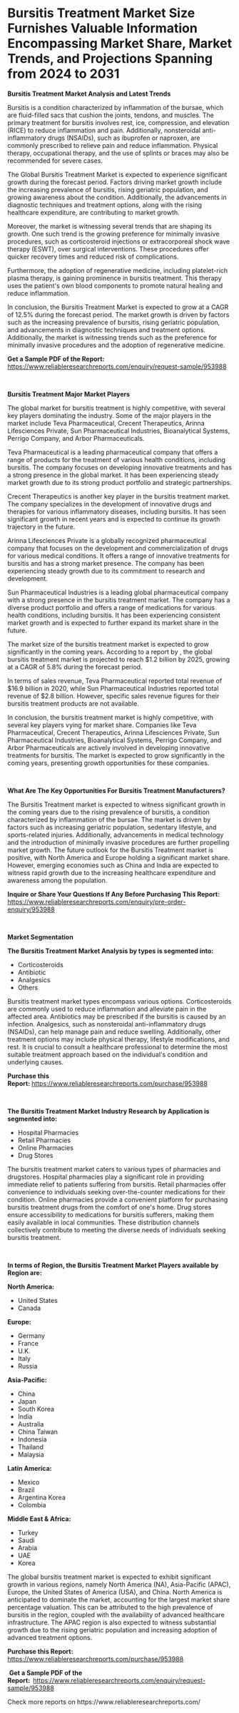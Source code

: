 <p><h1>Bursitis Treatment Market Size Furnishes Valuable Information Encompassing Market Share, Market Trends, and Projections Spanning from 2024 to 2031</h1></p><p><strong>Bursitis Treatment Market Analysis and Latest Trends</strong></p>
<p><p>Bursitis is a condition characterized by inflammation of the bursae, which are fluid-filled sacs that cushion the joints, tendons, and muscles. The primary treatment for bursitis involves rest, ice, compression, and elevation (RICE) to reduce inflammation and pain. Additionally, nonsteroidal anti-inflammatory drugs (NSAIDs), such as ibuprofen or naproxen, are commonly prescribed to relieve pain and reduce inflammation. Physical therapy, occupational therapy, and the use of splints or braces may also be recommended for severe cases.</p><p>The Global Bursitis Treatment Market is expected to experience significant growth during the forecast period. Factors driving market growth include the increasing prevalence of bursitis, rising geriatric population, and growing awareness about the condition. Additionally, the advancements in diagnostic techniques and treatment options, along with the rising healthcare expenditure, are contributing to market growth.</p><p>Moreover, the market is witnessing several trends that are shaping its growth. One such trend is the growing preference for minimally invasive procedures, such as corticosteroid injections or extracorporeal shock wave therapy (ESWT), over surgical interventions. These procedures offer quicker recovery times and reduced risk of complications.</p><p>Furthermore, the adoption of regenerative medicine, including platelet-rich plasma therapy, is gaining prominence in bursitis treatment. This therapy uses the patient's own blood components to promote natural healing and reduce inflammation.</p><p>In conclusion, the Bursitis Treatment Market is expected to grow at a CAGR of 12.5% during the forecast period. The market growth is driven by factors such as the increasing prevalence of bursitis, rising geriatric population, and advancements in diagnostic techniques and treatment options. Additionally, the market is witnessing trends such as the preference for minimally invasive procedures and the adoption of regenerative medicine.</p></p>
<p><strong>Get a Sample PDF of the Report:&nbsp;</strong> <a href="https://www.reliableresearchreports.com/enquiry/request-sample/953988">https://www.reliableresearchreports.com/enquiry/request-sample/953988</a></p>
<p>&nbsp;</p>
<p><strong>Bursitis Treatment Major Market Players</strong></p>
<p><p>The global market for bursitis treatment is highly competitive, with several key players dominating the industry. Some of the major players in the market include Teva Pharmaceutical, Crecent Therapeutics, Arinna Lifesciences Private, Sun Pharmaceutical Industries, Bioanalytical Systems, Perrigo Company, and Arbor Pharmaceuticals.</p><p>Teva Pharmaceutical is a leading pharmaceutical company that offers a range of products for the treatment of various health conditions, including bursitis. The company focuses on developing innovative treatments and has a strong presence in the global market. It has been experiencing steady market growth due to its strong product portfolio and strategic partnerships.</p><p>Crecent Therapeutics is another key player in the bursitis treatment market. The company specializes in the development of innovative drugs and therapies for various inflammatory diseases, including bursitis. It has seen significant growth in recent years and is expected to continue its growth trajectory in the future.</p><p>Arinna Lifesciences Private is a globally recognized pharmaceutical company that focuses on the development and commercialization of drugs for various medical conditions. It offers a range of innovative treatments for bursitis and has a strong market presence. The company has been experiencing steady growth due to its commitment to research and development.</p><p>Sun Pharmaceutical Industries is a leading global pharmaceutical company with a strong presence in the bursitis treatment market. The company has a diverse product portfolio and offers a range of medications for various health conditions, including bursitis. It has been experiencing consistent market growth and is expected to further expand its market share in the future.</p><p>The market size of the bursitis treatment market is expected to grow significantly in the coming years. According to a report by , the global bursitis treatment market is projected to reach $1.2 billion by 2025, growing at a CAGR of 5.8% during the forecast period.</p><p>In terms of sales revenue, Teva Pharmaceutical reported total revenue of $16.9 billion in 2020, while Sun Pharmaceutical Industries reported total revenue of $2.8 billion. However, specific sales revenue figures for their bursitis treatment products are not available.</p><p>In conclusion, the bursitis treatment market is highly competitive, with several key players vying for market share. Companies like Teva Pharmaceutical, Crecent Therapeutics, Arinna Lifesciences Private, Sun Pharmaceutical Industries, Bioanalytical Systems, Perrigo Company, and Arbor Pharmaceuticals are actively involved in developing innovative treatments for bursitis. The market is expected to grow significantly in the coming years, presenting growth opportunities for these companies.</p></p>
<p>&nbsp;</p>
<p><strong>What Are The Key Opportunities For Bursitis Treatment Manufacturers?</strong></p>
<p><p>The Bursitis Treatment market is expected to witness significant growth in the coming years due to the rising prevalence of bursitis, a condition characterized by inflammation of the bursae. The market is driven by factors such as increasing geriatric population, sedentary lifestyle, and sports-related injuries. Additionally, advancements in medical technology and the introduction of minimally invasive procedures are further propelling market growth. The future outlook for the Bursitis Treatment market is positive, with North America and Europe holding a significant market share. However, emerging economies such as China and India are expected to witness rapid growth due to the increasing healthcare expenditure and awareness among the population.</p></p>
<p><strong>Inquire or Share Your Questions If Any Before Purchasing This Report:</strong> <a href="https://www.reliableresearchreports.com/enquiry/pre-order-enquiry/953988">https://www.reliableresearchreports.com/enquiry/pre-order-enquiry/953988</a></p>
<p>&nbsp;</p>
<p><strong>Market Segmentation</strong></p>
<p><strong>The Bursitis Treatment Market Analysis by types is segmented into:</strong></p>
<p><ul><li>Corticosteroids</li><li>Antibiotic</li><li>Analgesics</li><li>Others</li></ul></p>
<p><p>Bursitis treatment market types encompass various options. Corticosteroids are commonly used to reduce inflammation and alleviate pain in the affected area. Antibiotics may be prescribed if the bursitis is caused by an infection. Analgesics, such as nonsteroidal anti-inflammatory drugs (NSAIDs), can help manage pain and reduce swelling. Additionally, other treatment options may include physical therapy, lifestyle modifications, and rest. It is crucial to consult a healthcare professional to determine the most suitable treatment approach based on the individual's condition and underlying causes.</p></p>
<p><strong>Purchase this Report:&nbsp;</strong><a href="https://www.reliableresearchreports.com/purchase/953988">https://www.reliableresearchreports.com/purchase/953988</a></p>
<p>&nbsp;</p>
<p><strong>The Bursitis Treatment Market Industry Research by Application is segmented into:</strong></p>
<p><ul><li>Hospital Pharmacies</li><li>Retail Pharmacies</li><li>Online Pharmacies</li><li>Drug Stores</li></ul></p>
<p><p>The bursitis treatment market caters to various types of pharmacies and drugstores. Hospital pharmacies play a significant role in providing immediate relief to patients suffering from bursitis. Retail pharmacies offer convenience to individuals seeking over-the-counter medications for their condition. Online pharmacies provide a convenient platform for purchasing bursitis treatment drugs from the comfort of one's home. Drug stores ensure accessibility to medications for bursitis sufferers, making them easily available in local communities. These distribution channels collectively contribute to meeting the diverse needs of individuals seeking bursitis treatment.</p></p>
<p>&nbsp;</p>
<p><strong>In terms of Region, the Bursitis Treatment Market Players available by Region are:</strong></p>
<p>
    <p> <strong> North America: </strong>
        <ul>
            <li>United States</li>
            <li>Canada</li>
        </ul>
        </p> 
    <p> <strong> Europe: </strong>
        <ul>
            <li>Germany</li>
            <li>France</li>
            <li>U.K.</li>
            <li>Italy</li>
            <li>Russia</li>
        </ul>
        </p> 
    <p> <strong> Asia-Pacific: </strong>
        <ul>
            <li>China</li>
            <li>Japan</li>
            <li>South Korea</li>
            <li>India</li>
            <li>Australia</li>
            <li>China Taiwan</li>
            <li>Indonesia</li>
            <li>Thailand</li>
            <li>Malaysia</li>
        </ul>
        </p> 
    <p> <strong> Latin America: </strong>
        <ul>
            <li>Mexico</li>
            <li>Brazil</li>
            <li>Argentina Korea</li>
            <li>Colombia</li>
        </ul>
        </p> 
    <p> <strong> Middle East & Africa: </strong>
        <ul>
            <li>Turkey</li>
            <li>Saudi</li>
            <li>Arabia</li>
            <li>UAE</li>
            <li>Korea</li>
        </ul>
    </p>
    </p>
<p><p>The global bursitis treatment market is expected to exhibit significant growth in various regions, namely North America (NA), Asia-Pacific (APAC), Europe, the United States of America (USA), and China. North America is anticipated to dominate the market, accounting for the largest market share percentage valuation. This can be attributed to the high prevalence of bursitis in the region, coupled with the availability of advanced healthcare infrastructure. The APAC region is also expected to witness substantial growth due to the rising geriatric population and increasing adoption of advanced treatment options.</p></p>
<p><strong>Purchase this Report: </strong><a href="https://www.reliableresearchreports.com/purchase/953988">https://www.reliableresearchreports.com/purchase/953988</a></p>
<p>&nbsp;<strong>Get a Sample PDF of the Report:&nbsp;&nbsp;</strong><a href="https://www.reliableresearchreports.com/enquiry/request-sample/953988">https://www.reliableresearchreports.com/enquiry/request-sample/953988</a></p>
<p><strong></strong></p>
<p>Check more reports on https://www.reliableresearchreports.com/</p>